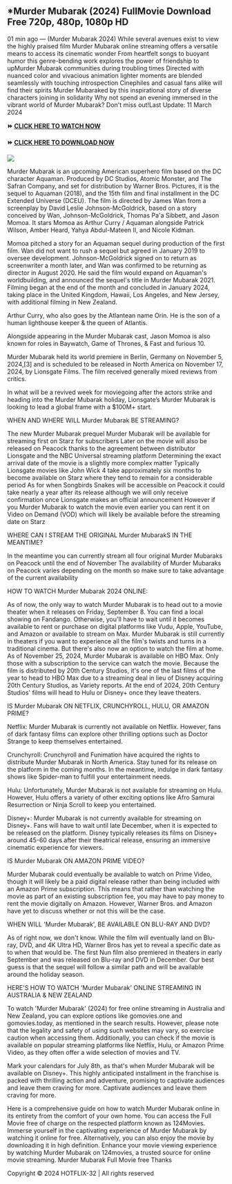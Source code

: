 ## *Murder Mubarak (2024) FullMovie Download Free 720p, 480p, 1080p HD

01 min ago — (Murder Mubarak 2024) While several avenues exist to view the highly praised film Murder Mubarak online streaming offers a versatile means to access its cinematic wonder From heartfelt songs to buoyant humor this genre-bending work explores the power of friendship to upMurder Mubarak communities during troubling times Directed with nuanced color and vivacious animation lighter moments are blended seamlessly with touching introspection Cinephiles and casual fans alike will find their spirits Murder Mubaraked by this inspirational story of diverse characters joining in solidarity Why not spend an evening immersed in the vibrant world of Murder Mubarak? Don't miss out!Last Update: 11 March 2024


**⏩ [CLICK HERE TO WATCH NOW](https://t.co/nyEIar3CEy)**


**⏩ [CLICK HERE TO DOWNLOAD NOW](https://t.co/nyEIar3CEy)**


<a href="https://t.co/nyEIar3CEy" rel="nofollow" ><img src="https://blogger.googleusercontent.com/img/b/R29vZ2xl/AVvXsEgpUoUgqiH2PJCPjlfIYH5d-FonJ02EV8oTAFiXQkuEgIbQFyw9qKGwIiZRDHEhsO4v_XkaWgQw-6wBXyCdmosuAqXvseddtQTVJfhxH1-8pIpUj0Acd-dkZELWN4PFNULGaFakdGLI_Go1J9eDIoGasQWKZrLGODiEMW1AIYmDcFmVyGO6Zyy9507INuzT/w640-h360/sdfg.gif" style="max-width: 100%;"></a>


Murder Mubarak is an upcoming American superhero film based on the DC character Aquaman. Produced by DC Studios, Atomic Monster, and The Safran Company, and set for distribution by Warner Bros. Pictures, it is the sequel to Aquaman (2018), and the 15th film and final installment in the DC Extended Universe (DCEU). The film is directed by James Wan from a screenplay by David Leslie Johnson-McGoldrick, based on a story conceived by Wan, Johnson-McGoldrick, Thomas Pa'a Sibbett, and Jason Momoa. It stars Momoa as Arthur Curry / Aquaman alongside Patrick Wilson, Amber Heard, Yahya Abdul-Mateen II, and Nicole Kidman.


Momoa pitched a story for an Aquaman sequel during production of the first film. Wan did not want to rush a sequel but agreed in January 2019 to oversee development. Johnson-McGoldrick signed on to return as screenwriter a month later, and Wan was confirmed to be returning as director in August 2020. He said the film would expand on Aquaman's worldbuilding, and announced the sequel's title in Murder Mubarak 2021. Filming began at the end of the month and concluded in January 2024, taking place in the United Kingdom, Hawaii, Los Angeles, and New Jersey, with additional filming in New Zealand.


Arthur Curry, who also goes by the Atlantean name Orin. He is the son of a human lighthouse keeper & the queen of Atlantis.


Alongside appearing in the Murder Mubarak cast, Jason Momoa is also known for roles in Baywatch, Game of Thrones, & Fast and furious 10.


Murder Mubarak held its world premiere in Berlin, Germany on November 5, 2024,[3] and is scheduled to be released in North America on November 17, 2024, by Lionsgate Films. The film received generally mixed reviews from critics.


In what will be a revived week for moviegoing after the actors strike and heading into the Murder Mubarak holiday, Lionsgate’s Murder Mubarak is looking to lead a global frame with a $100M+ start.


WHEN AND WHERE WILL Murder Mubarak BE STREAMING?


The new Murder Mubarak prequel Murder Mubarak will be available for streaming first on Starz for subscribers Later on the movie will also be released on Peacock thanks to the agreement between distributor Lionsgate and the NBC Universal streaming platform Determining the exact arrival date of the movie is a slightly more complex matter Typically Lionsgate movies like John Wick 4 take approximately six months to become available on Starz where they tend to remain for a considerable period As for when Songbirds Snakes will be accessible on Peacock it could take nearly a year after its release although we will only receive confirmation once Lionsgate makes an official announcement However if you Murder Mubarak to watch the movie even earlier you can rent it on Video on Demand (VOD) which will likely be available before the streaming date on Starz


WHERE CAN I STREAM THE ORIGINAL Murder MubarakS IN THE MEANTIME?


In the meantime you can currently stream all four original Murder Mubaraks on Peacock until the end of November The availability of Murder Mubaraks on Peacock varies depending on the month so make sure to take advantage of the current availability


HOW TO WATCH Murder Mubarak 2024 ONLINE:


As of now, the only way to watch Murder Mubarak is to head out to a movie theater when it releases on Friday, September 8. You can find a local showing on Fandango. Otherwise, you'll have to wait until it becomes available to rent or purchase on digital platforms like Vudu, Apple, YouTube, and Amazon or available to stream on Max. Murder Mubarak is still currently in theaters if you want to experience all the film's twists and turns in a traditional cinema. But there's also now an option to watch the film at home. As of November 25, 2024, Murder Mubarak is available on HBO Max. Only those with a subscription to the service can watch the movie. Because the film is distributed by 20th Century Studios, it's one of the last films of the year to head to HBO Max due to a streaming deal in lieu of Disney acquiring 20th Century Studios, as Variety reports. At the end of 2024, 20th Century Studios' films will head to Hulu or Disney+ once they leave theaters.


IS Murder Mubarak ON NETFLIX, CRUNCHYROLL, HULU, OR AMAZON PRIME?


Netflix: Murder Mubarak is currently not available on Netflix. However, fans of dark fantasy films can explore other thrilling options such as Doctor Strange to keep themselves entertained.


Crunchyroll: Crunchyroll and Funimation have acquired the rights to distribute Murder Mubarak in North America. Stay tuned for its release on the platform in the coming months. In the meantime, indulge in dark fantasy shows like Spider-man to fulfill your entertainment needs.


Hulu: Unfortunately, Murder Mubarak is not available for streaming on Hulu. However, Hulu offers a variety of other exciting options like Afro Samurai Resurrection or Ninja Scroll to keep you entertained.


Disney+: Murder Mubarak is not currently available for streaming on Disney+. Fans will have to wait until late December, when it is expected to be released on the platform. Disney typically releases its films on Disney+ around 45-60 days after their theatrical release, ensuring an immersive cinematic experience for viewers.


IS Murder Mubarak ON AMAZON PRIME VIDEO?


Murder Mubarak could eventually be available to watch on Prime Video, though it will likely be a paid digital release rather than being included with an Amazon Prime subscription. This means that rather than watching the movie as part of an existing subscription fee, you may have to pay money to rent the movie digitally on Amazon. However, Warner Bros. and Amazon have yet to discuss whether or not this will be the case.


WHEN WILL 'Murder Mubarak', BE AVAILABLE ON BLU-RAY AND DVD?


As of right now, we don't know. While the film will eventually land on Blu-ray, DVD, and 4K Ultra HD, Warner Bros has yet to reveal a specific date as to when that would be. The first Nun film also premiered in theaters in early September and was released on Blu-ray and DVD in December. Our best guess is that the sequel will follow a similar path and will be available around the holiday season.


HERE'S HOW TO WATCH 'Murder Mubarak' ONLINE STREAMING IN AUSTRALIA & NEW ZEALAND


To watch 'Murder Mubarak' (2024) for free online streaming in Australia and New Zealand, you can explore options like gomovies.one and gomovies.today, as mentioned in the search results. However, please note that the legality and safety of using such websites may vary, so exercise caution when accessing them. Additionally, you can check if the movie is available on popular streaming platforms like Netflix, Hulu, or Amazon Prime Video, as they often offer a wide selection of movies and TV.


Mark your calendars for July 8th, as that's when Murder Mubarak will be available on Disney+. This highly anticipated installment in the franchise is packed with thrilling action and adventure, promising to captivate audiences and leave them craving for more. Captivate audiences and leave them craving for more.


Here is a comprehensive guide on how to watch Murder Mubarak online in its entirety from the comfort of your own home. You can access the Full Movie free of charge on the respected platform known as 124Movies. Immerse yourself in the captivating experience of Murder Mubarak by watching it online for free. Alternatively, you can also enjoy the movie by downloading it in high definition. Enhance your movie viewing experience by watching Murder Mubarak on 124movies, a trusted source for online movie streaming. Murder Mubarak Full Movie free Thanks

Copyright © 2024 HOTFLIX-32 | All rights reserved
